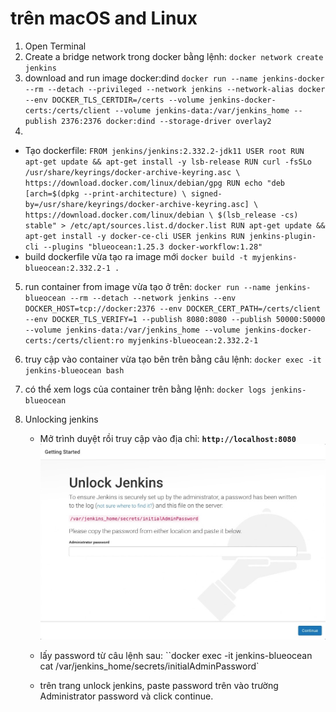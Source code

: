 # trên macOS and Linux
1. Open Terminal
2. Create a bridge network trong docker bằng lệnh:
   `docker network create jenkins`
3. download and run image docker:dind
   `docker run --name jenkins-docker --rm --detach --privileged --network jenkins --network-alias docker --env DOCKER_TLS_CERTDIR=/certs --volume jenkins-docker-certs:/certs/client --volume jenkins-data:/var/jenkins_home --publish 2376:2376 docker:dind --storage-driver overlay2`
4. 
  - Tạo dockerfile:
    `FROM jenkins/jenkins:2.332.2-jdk11
USER root
RUN apt-get update && apt-get install -y lsb-release
RUN curl -fsSLo /usr/share/keyrings/docker-archive-keyring.asc \
  https://download.docker.com/linux/debian/gpg
RUN echo "deb [arch=$(dpkg --print-architecture) \
  signed-by=/usr/share/keyrings/docker-archive-keyring.asc] \
  https://download.docker.com/linux/debian \
  $(lsb_release -cs) stable" > /etc/apt/sources.list.d/docker.list
RUN apt-get update && apt-get install -y docker-ce-cli
USER jenkins
RUN jenkins-plugin-cli --plugins "blueocean:1.25.3 docker-workflow:1.28"`
- build dockerfile vừa tạo ra image mới
  `docker build -t myjenkins-blueocean:2.332.2-1 .`

5. run container from image vừa tạo ở trên:
   `docker run --name jenkins-blueocean --rm --detach --network jenkins --env DOCKER_HOST=tcp://docker:2376 --env DOCKER_CERT_PATH=/certs/client --env DOCKER_TLS_VERIFY=1 --publish 8080:8080 --publish 50000:50000 --volume jenkins-data:/var/jenkins_home --volume jenkins-docker-certs:/certs/client:ro myjenkins-blueocean:2.332.2-1`



6. truy cập vào container vừa tạo bên trên bằng câu lệnh:
   `docker exec -it jenkins-blueocean bash`
7. có thể xem logs của container trên bằng lệnh:
   `docker logs jenkins-blueocean`

8. Unlocking jenkins
   - Mở trình duyệt rồi truy cập vào địa chỉ:
    **`http://localhost:8080`**
![unlock](\setup-jenkins-01-unlock-jenkins-page.jpg "images unlock jenkins")

   - lấy password từ câu lệnh sau:
    ``docker exec -it jenkins-blueocean cat /var/jenkins_home/secrets/initialAdminPassword`
    - trên trang unlock jenkins, paste password trên vào trường Administrator password và click continue.





